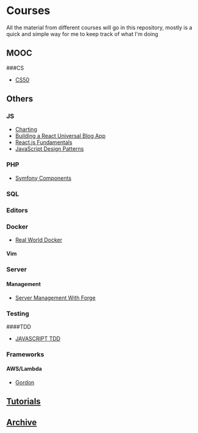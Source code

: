# Courses

All the material from different courses will go in this repository, mostly is a quick and simple way for me to keep track of what I'm doing

## MOOC
###CS
- [CS50](https://courses.edx.org/courses/course-v1:HarvardX+CS50+X/info)

## Others

### JS

- [Charting](https://laracasts.com/series/charting-and-you)
- [Building a React Universal Blog App](http://www.sitepoint.com/building-a-react-universal-blog-app-a-step-by-step-guide/)
- [React.js Fundamentals](http://courses.reactjsprogram.com/courses/reactjsfundamentals)
- [JavaScript Design Patterns](https://www.udacity.com/course/viewer#!/c-ud989/l-3417188540/m-3374098584)

### PHP

- [Symfony Components](https://laracasts.com/series/discover-symfony-components)

### SQL


### Editors

### Docker
- [Real World Docker](/Docker/RealWorldDocker.md)

#### Vim

### Server

#### Management

- [Server Management With Forge](https://laracasts.com/series/server-management-with-forge)

### Testing
####TDD
- [JAVASCRIPT TDD](http://jrsinclair.com/articles/2016/one-weird-trick-that-will-change-the-way-you-code-forever-javascript-tdd)

### Frameworks

#### AWS/Lambda

- [Gordon](https://github.com/jorgebastida/gordon)

## [Tutorials](/Tutorials)
## [Archive](/Archive)
